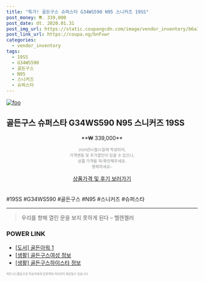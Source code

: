 ```yaml
--- 
title: "특가! 골든구스 슈퍼스타 G34WS590 N95 스니커즈 19SS" 
post_money: ₩. 339,000 
post_date: dt. 2020.01.31 
post_img_url: https://static.coupangcdn.com/image/vendor_inventory/b6a3/1b2ddf46aab1029dfd1d55f28af2c650905e18a5eb548c5932935bd36384.jpg 
post_link_url: https://coupa.ng/bnFvwr 
categories: 
  - vendor_inventory 
tags: 
  - 19SS 
  - G34WS590 
  - 골든구스 
  - N95 
  - 스니커즈 
  - 슈퍼스타 
--- 
```

[![foo](https://static.coupangcdn.com/image/vendor_inventory/b6a3/1b2ddf46aab1029dfd1d55f28af2c650905e18a5eb548c5932935bd36384.jpg)](https://coupa.ng/bnFvwr) 

## 골든구스 슈퍼스타 G34WS590 N95 스니커즈 19SS 
<p style="text-align: center;">**₩ 339,000**</p> 
<p style="text-align: center;"><span style="color: #898c8f; font-family: Georgia,Times,serif; font-size: 0.75em;">2020년01월31일에 작성되어, <br>가격변동 및 추가할인이 있을 수 있으니,<br> 상품 가격을 꼭!확인해주세요.<br>행복하세요~</span> 
</p>	 
<div markdown="0" style="text-align: center;"><a href="https://coupa.ng/bnFvwr" class="btn btn--success">상품가격 및 후기 보러가기</a></div> 
<br><br> 
  #19SS #G34WS590 #골든구스 #N95 #스니커즈 #슈퍼스타 
<hr> 

> 우리를 향해 열린 문을 보지 못하게 된다  – 헬렌켈러 


### POWER LINK

* <a href="https://blog.naver.com/santokki14/221776386589" target="_blank">[도서] 골든아워 1</a>
* <a href="https://blog.naver.com/santokki14/221767959191" target="_blank"> [생활] 골든구스여성 정보 </a>
* <a href="https://blog.naver.com/sakai111/221769615569" target="_blank"> [생활] 골든구스하이스타 정보 </a>

<span style="color: #898c8f; font-family: Georgia,Times,serif; font-size: 0.55em;">파트너스활동으로 작성자에게 일정액의 커미션이 제공될수 있습니다.</span> 
